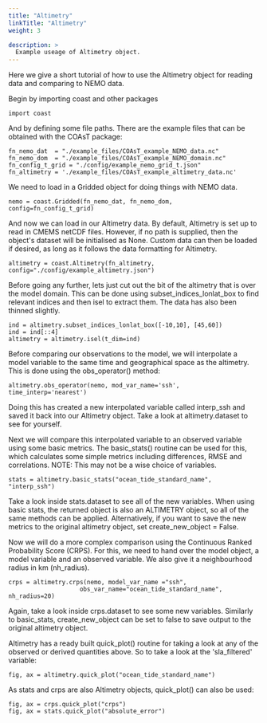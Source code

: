 ```yaml
---
title: "Altimetry"
linkTitle: "Altimetry"
weight: 3

description: >
  Example useage of Altimetry object.
---
```


Here we give a short tutorial of how to use the Altimetry object for reading data and
comparing to NEMO data.

Begin by importing coast and other packages
```
import coast
```

And by defining some file paths. There are the example files that can be obtained with
the COAsT package:
```
fn_nemo_dat  = "./example_files/COAsT_example_NEMO_data.nc"
fn_nemo_dom  = "./example_files/COAsT_example_NEMO_domain.nc"
fn_config_t_grid = "./config/example_nemo_grid_t.json"
fn_altimetry = './example_files/COAsT_example_altimetry_data.nc'
```

We need to load in a Gridded object for doing things with NEMO data.
```
nemo = coast.Gridded(fn_nemo_dat, fn_nemo_dom, config=fn_config_t_grid)
```

And now we can load in our Altimetry data. By default, Altimetry is set up
to read in CMEMS netCDF files. However, if no path is supplied, then the
object's dataset will be initialised as None. Custom data can then be loaded
if desired, as long as it follows the data formatting for Altimetry.
```
altimetry = coast.Altimetry(fn_altimetry, config="./config/example_altimetry.json")
```

Before going any further, lets just cut out the bit of the altimetry that
is over the model domain. This can be done using subset_indices_lonlat_box
to find relevant indices and then isel to extract them. The data has also
been thinned slightly.
```
ind = altimetry.subset_indices_lonlat_box([-10,10], [45,60])
ind = ind[::4]
altimetry = altimetry.isel(t_dim=ind)
```

Before comparing our observations to the model, we will interpolate a model
variable to the same time and geographical space as the altimetry. This is
done using the obs_operator() method:
```
altimetry.obs_operator(nemo, mod_var_name='ssh', time_interp='nearest')
```

Doing this has created a new interpolated variable called interp_ssh and
saved it back into our Altimetry object. Take a look at altimetry.dataset
to see for yourself.

Next we will compare this interpolated variable to an observed variable
using some basic metrics. The basic_stats() routine can be used for this,
which calculates some simple metrics including differences, RMSE and
correlations. NOTE: This may not be a wise choice of variables.
```
stats = altimetry.basic_stats("ocean_tide_standard_name", "interp_ssh")
```

Take a look inside stats.dataset to see all of the new variables. When using
basic stats, the returned object is also an ALTIMETRY object, so all of the
same methods can be applied. Alternatively, if you want to save the new
metrics to the original altimetry object, set create_new_object = False.

Now we will do a more complex comparison using the Continuous Ranked
Probability Score (CRPS). For this, we need to hand over the model object,
a model variable and an observed variable. We also give it a neighbourhood
radius in km (nh_radius).
```
crps = altimetry.crps(nemo, model_var_name ="ssh", 
                    obs_var_name="ocean_tide_standard_name", nh_radius=20)
```

Again, take a look inside crps.dataset to see some new variables. Similarly
to basic_stats, create_new_object can be set to false to save output to
the original altimetry object.

Altimetry has a ready built quick_plot() routine for taking a look at any
of the observed or derived quantities above. So to take a look at the
'sla_filtered' variable:
```
fig, ax = altimetry.quick_plot("ocean_tide_standard_name")
```

As stats and crps are also Altimetry objects, quick_plot() can also be used:
```
fig, ax = crps.quick_plot("crps")
fig, ax = stats.quick_plot("absolute_error")
```
